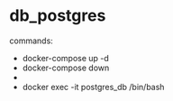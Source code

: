 # db_postgres
commands:
 - docker-compose up -d
 - docker-compose down
 - 
 - docker exec -it postgres_db /bin/bash
